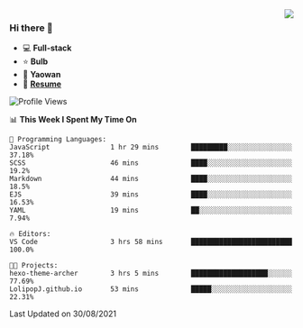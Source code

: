 <img align="right" src="https://github-readme-stats.vercel.app/api?username=LolipopJ&show_icons=true&count_private=true&hide_title=true&include_all_commits=true&theme=vue">

### Hi there 👋

- :computer: **Full-stack**
- :star: **Bulb**
- :pill: **Yaowan**
- :milky_way: [**Resume**](https://cdn.jsdelivr.net/gh/lolipopj/resume/export/resume-en.pdf)

<!--START_SECTION:waka-->
![Profile Views](http://img.shields.io/badge/Profile%20Views-21-blue)

📊 **This Week I Spent My Time On** 

```text
💬 Programming Languages: 
JavaScript               1 hr 29 mins        █████████░░░░░░░░░░░░░░░░   37.18% 
SCSS                     46 mins             ████░░░░░░░░░░░░░░░░░░░░░   19.2% 
Markdown                 44 mins             ████░░░░░░░░░░░░░░░░░░░░░   18.5% 
EJS                      39 mins             ████░░░░░░░░░░░░░░░░░░░░░   16.53% 
YAML                     19 mins             ██░░░░░░░░░░░░░░░░░░░░░░░   7.94%

🔥 Editors: 
VS Code                  3 hrs 58 mins       █████████████████████████   100.0%

🐱‍💻 Projects: 
hexo-theme-archer        3 hrs 5 mins        ███████████████████░░░░░░   77.69% 
LolipopJ.github.io       53 mins             █████░░░░░░░░░░░░░░░░░░░░   22.31%

```


 Last Updated on 30/08/2021
<!--END_SECTION:waka-->
